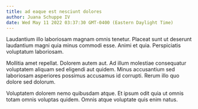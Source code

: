 ```yaml
---
title: ad eaque est nesciunt dolores
author: Juana Schuppe IV
date: Wed May 11 2022 03:37:30 GMT-0400 (Eastern Daylight Time)
---
```

Laudantium illo laboriosam magnam omnis tenetur. Placeat sunt ut deserunt laudantium magni quia minus commodi esse. Animi et quia. Perspiciatis voluptatum laboriosam.

 Mollitia amet repellat. Dolorem autem aut. Ad illum molestiae consequatur voluptatem aliquam sed eligendi aut quidem. Minus accusantium sed laboriosam asperiores possimus accusamus id corrupti. Rerum illo quo dolore sed dolorum.

 Voluptatem dolorem nemo quibusdam atque. Et ipsum odit quia ut omnis totam omnis voluptas quidem. Omnis atque voluptate quis enim natus.